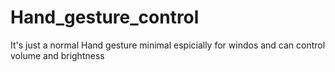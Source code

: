 # Hand_gesture_control
It's just a normal Hand gesture minimal espicially for windos and can control volume and brightness
